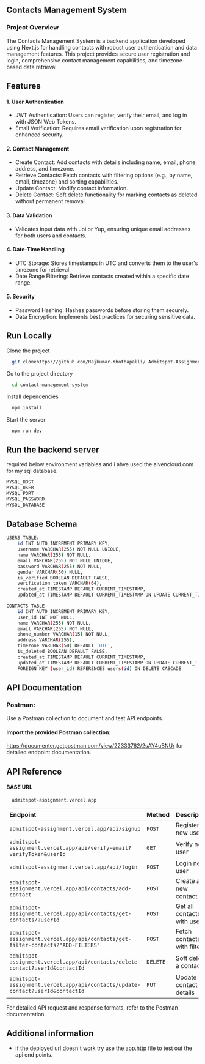 ## Contacts Management System

### Project Overview

The Contacts Management System is a backend application developed using Next.js for handling contacts with robust user authentication and data management features. This project provides secure user registration and login, comprehensive contact management capabilities, and timezone-based data retrieval.

## Features

#### 1. User Authentication

- JWT Authentication: Users can register, verify their email, and log in with JSON Web Tokens.
- Email Verification: Requires email verification upon registration for enhanced security.

#### 2. Contact Management

- Create Contact: Add contacts with details including name, email, phone, address, and timezone.
- Retrieve Contacts: Fetch contacts with filtering options (e.g., by name, email, timezone) and sorting capabilities.
- Update Contact: Modify contact information.
- Delete Contact: Soft delete functionality for marking contacts as deleted without permanent removal.

#### 3. Data Validation

- Validates input data with Joi or Yup, ensuring unique email addresses for both users and contacts.

#### 4. Date-Time Handling

- UTC Storage: Stores timestamps in UTC and converts them to the user's timezone for retrieval.
- Date Range Filtering: Retrieve contacts created within a specific date range.

#### 5. Security

- Password Hashing: Hashes passwords before storing them securely.
- Data Encryption: Implements best practices for securing sensitive data.

## Run Locally

Clone the project

```bash
  git clonehttps://github.com/Rajkumar-Khothapalli/ Admitspot-Assignment.git
```

Go to the project directory

```bash
  cd contact-management-system
```

Install dependencies

```bash
  npm install
```

Start the server

```bash
  npm run dev
```

## Run the backend server

required below environment variables and i ahve used the aivencloud.com for my sql database.

```bash
MYSQL_HOST
MYSQL_USER
MYSQL_PORT
MYSQL_PASSWORD
MYSQL_DATABASE
```

## Database Schema

```bash
USERS TABLE:
    id INT AUTO_INCREMENT PRIMARY KEY,
    username VARCHAR(255) NOT NULL UNIQUE,
    name VARCHAR(255) NOT NULL,
    email VARCHAR(255) NOT NULL UNIQUE,
    password VARCHAR(255) NOT NULL,
    gender VARCHAR(50) NULL,
	is_verified BOOLEAN DEFAULT FALSE,
    verification_token VARCHAR(64),
    created_at TIMESTAMP DEFAULT CURRENT_TIMESTAMP,
    updated_at TIMESTAMP DEFAULT CURRENT_TIMESTAMP ON UPDATE CURRENT_TIMESTAMP

CONTACTS TABLE
    id INT AUTO_INCREMENT PRIMARY KEY,
    user_id INT NOT NULL,
    name VARCHAR(255) NOT NULL,
    email VARCHAR(255) NOT NULL,
    phone_number VARCHAR(15) NOT NULL,
    address VARCHAR(255),
    timezone VARCHAR(50) DEFAULT 'UTC',
    is_deleted BOOLEAN DEFAULT FALSE,
    created_at TIMESTAMP DEFAULT CURRENT_TIMESTAMP,
    updated_at TIMESTAMP DEFAULT CURRENT_TIMESTAMP ON UPDATE CURRENT_TIMESTAMP,
    FOREIGN KEY (user_id) REFERENCES users(id) ON DELETE CASCADE
```

## API Documentation

### Postman:

Use a Postman collection to document and test API endpoints.

#### Import the provided Postman collection:

https://documenter.getpostman.com/view/22333762/2sAY4uBNUr for detailed endpoint documentation.

## API Reference

#### BASE URL

```http
  admitspot-assignment.vercel.app
```

| Endpoint                                                                         | Method   | Description                   |
| :------------------------------------------------------------------------------- | :------- | :---------------------------- |
| `admitspot-assignment.vercel.app/api/signup`                                     | `POST`   | Register a new user           |
| `admitspot-assignment.vercel.app/api/verify-email?verifyToken&userId`            | `GET`    | Verify new user               |
| `admitspot-assignment.vercel.app/api/login`                                      | `POST`   | Login new user                |
| `admitspot-assignment.vercel.app/api/contacts/add-contact`                       | `POST`   | Create a new contact          |
| `admitspot-assignment.vercel.app/api/contacts/get-contacts/?userId`              | `POST`   | Get all contacts with user ID |
| `admitspot-assignment.vercel.app/api/contacts/get-filter-contacts?"ADD-FILTERS"` | `POST`   | Fetch contacts with filters   |
| `admitspot-assignment.vercel.app/api/contacts/delete-contact?userId&contactId`   | `DELETE` | Soft delete a contact         |
| `admitspot-assignment.vercel.app/api/contacts/update-contact?userId&contactId`   | `PUT`    | Update contact details        |

For detailed API request and response formats, refer to the Postman documentation.

## Additional information

- if the deployed url doesn't work try use the app.http file to test out the api end points.
